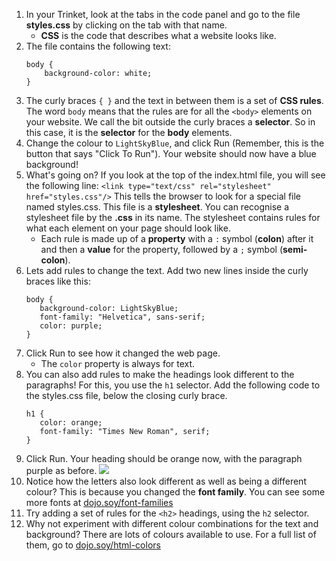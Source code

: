 1. In your Trinket, look at the tabs in the code panel and go to the file **styles.css** by clicking on the tab with that name.
   * **CSS** is the code that describes what a website looks like.
2. The file contains the following text:
   ```
   body {
       background-color: white;
   }
   ```
3. The curly braces `{ }` and the text in between them is a set of **CSS rules**. The word `body` means that the rules are for all the `<body>` elements on your website. We call the bit outside the curly braces a **selector**. So in this case, it is the **selector** for the **body** elements.
4. Change the colour to `LightSkyBlue`, and click Run \(Remember, this is the button that says "Click To Run"\). Your website should now have a blue background!
5. What's going on? If you look at the top of the index.html file, you will see the following line:
   `<link type="text/css" rel="stylesheet" href="styles.css"/>` This tells the browser to look for a special file named styles.css. This file is a **stylesheet**. You can recognise a stylesheet file by the **.css** in its name. The stylesheet contains rules for what each element on your page should look like.
   * Each rule is made up of a **property** with a `:` symbol \(**colon**\) after it and then a **value** for the property, followed by a `;` symbol \(**semi-colon**\).
6. Lets add rules to change the text. Add two new lines inside the curly braces like this:
   ```
   body {
      background-color: LightSkyBlue;
      font-family: "Helvetica", sans-serif;
      color: purple;
   }
   ```
7. Click Run to see how it changed the web page. 
   * The `color` property is always for text.
8. You can also add rules to make the headings look different to the paragraphs! For this, you use the `h1` selector. Add the following code to the styles.css file, below the closing curly brace.
   ```
   h1 {
      color: orange;
      font-family: "Times New Roman", serif;
   }
   ```
9. Click Run. Your heading should be orange now, with the paragraph purple as before. ![](/assets/StyleColorsFonts.png)
10. Notice how the letters also look different as well as being a different colour? This is because you changed the **font family**. You can see some more fonts at [dojo.soy/font-families](https://www.w3schools.com/cssref/css_websafe_fonts.asp)
11. Try adding a set of rules for the `<h2>` headings, using the `h2` selector.   
12. Why not experiment with different colour combinations for the text and background? There are lots of colours available to use. For a full list of them, go to [dojo.soy/html-colors](https://www.w3schools.com/colors/colors_names.asp)



